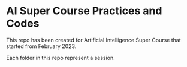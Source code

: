 # AI Super Course Practices and Codes
This repo has been created for Artificial Intelligence Super Course that started from February 2023.

Each folder in this repo represent a session.
